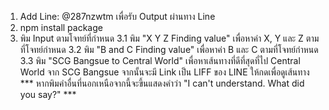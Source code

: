 1. Add Line: @287nzwtm เพื่อรับ Output ผ่านทาง Line
2. npm install package
3. พิม Input ตามโจทย์ที่กำหนด
  3.1 พิม "X Y Z Finding value" เพื่อหาค่า X, Y และ Z ตามที่โจทย์กำหนด
  3.2 พิม "B and C Finding value" เพื่อหาค่า B และ C ตามที่โจทย์กำหนด
  3.3 พิม "SCG Bangsue to Central World" เพื่อหาเส้นทางที่ดีที่สุดที่ไป Central World จาก SCG Bangsue
      จากนั้นจะมี Link เป็น LIFF ของ LINE ให้กดเพื่อดูเส้นทาง
  *** หากพิมคำอื่นที่นอกเหนือจากนี้จะขึ้นแสดงคำว่า "I can't understand. What did you say?" ***
